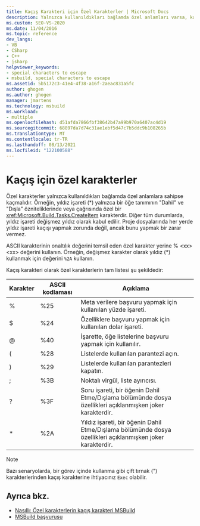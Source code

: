 ```yaml
---
title: Kaçış Karakteri için Özel Karakterler | Microsoft Docs
description: Yalnızca kullanıldıkları bağlamda özel anlamları varsa, kaçacakları özel karakterler hakkında bilgi edinebilirsiniz.
ms.custom: SEO-VS-2020
ms.date: 11/04/2016
ms.topic: reference
dev_langs:
- VB
- CSharp
- C++
- jsharp
helpviewer_keywords:
- special characters to escape
- msbuild, special characters to escape
ms.assetid: 5b5172c3-41e4-4f38-a16f-2aeac831a5fc
author: ghogen
ms.author: ghogen
manager: jmartens
ms.technology: msbuild
ms.workload:
- multiple
ms.openlocfilehash: d51afda7866fbf38642b47a99b970a6407ac4d19
ms.sourcegitcommit: 68897da7d74c31ae1ebf5d47c7b5ddc9b108265b
ms.translationtype: MT
ms.contentlocale: tr-TR
ms.lasthandoff: 08/13/2021
ms.locfileid: "122100588"
---
```

# <a name="special-characters-to-escape"></a>Kaçış için özel karakterler

Özel karakterler yalnızca kullanıldıkları bağlamda özel anlamlara sahipse kaçmalıdır. Örneğin, yıldız işareti (*) yalnızca bir öğe tanımının "Dahil" ve "Dışla" özniteliklerinde veya çağrısında özel bir <xref:Microsoft.Build.Tasks.CreateItem> karakterdir. Diğer tüm durumlarda, yıldız işareti değişmez yıldız olarak kabul edilir. Proje dosyalarında her yerde yıldız işareti kaçışı yapmak zorunda değil, ancak bunu yapmak bir zarar vermez.

 ASCII karakterinin onaltılık değerini temsil eden özel karakter yerine % \<xx> \<xx> değerini kullanın. Örneğin, değişmez karakter olarak yıldız (*) kullanmak için değerini `%2A` kullanın.

 Kaçış karakteri olarak özel karakterlerin tam listesi şu şekildedir:

|Karakter|ASCII kodlaması|Açıklama|
|---------|----------|-----------|
|%|%25|Meta verilere başvuru yapmak için kullanılan yüzde işareti.|
|$|%24|Özelliklere başvuru yapmak için kullanılan dolar işareti.|
|@|%40|İşarette, öğe listelerine başvuru yapmak için kullanılır.|
|(|%28|Listelerde kullanılan parantezi açın.|
|)|%29|Listelerde kullanılan parantezleri kapatın.|
|;|%3B|Noktalı virgül, liste ayırıcısı.|
|?|%3F|Soru işareti, bir öğenin Dahil Etme/Dışlama bölümünde dosya özellikleri açıklanmışken joker karakterdir.|
|* |%2A|Yıldız işareti, bir öğenin Dahil Etme/Dışlama bölümünde dosya özellikleri açıklanmışken joker karakterdir.|

> [!NOTE]
> Bazı senaryolarda, bir görev içinde kullanma gibi çift tırnak (") karakterlerinden kaçış karakterine ihtiyacınız `Exec` olabilir.

## <a name="see-also"></a>Ayrıca bkz.

- [Nasıllı: Özel karakterlerin kaçış karakteri MSBuild](../msbuild/how-to-escape-special-characters-in-msbuild.md)
- [MSBuild başvurusu](../msbuild/msbuild-reference.md)
